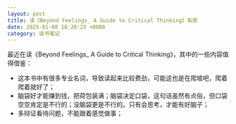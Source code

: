 ```yaml
---
layout: post
title: 读《Beyond Feelings_ A Guide to Critical Thinking》有感
date: 2025-01-08 18:20:23 +0800
category: 读书笔记
---
```


最近在读《Beyond Feelings_ A Guide to Critical Thinking》，其中的一些内容值得借鉴：
- 这本书中有很多专业名词，导致读起来比较费劲，可能这也是在爬坡吧，爬着爬着就好了；
- 脑袋好才能赚到钱，把荷包装满；脑袋决定口袋，这句话虽然有点俗，但口袋空空肯定是不行的；没脑袋更是不行的。只有会思考，才能有好脑子；
- 多辩证看待问题，不能跟着感觉做事；